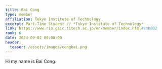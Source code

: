 ```yaml
---
title: Bai Cong
type: member
affiliation: Tokyo Institute of Technology
excerpt: Part-Time Student // *Tokyo Institute of Technology*
link: https://www.rio.gsic.titech.ac.jp/en/member/index.html#sub002
rank: 6
date: 2024-09-02 00:00:00
header:
  teaser: /assets/images/congbai.png
---
```


Hi my name is Bai Cong.
